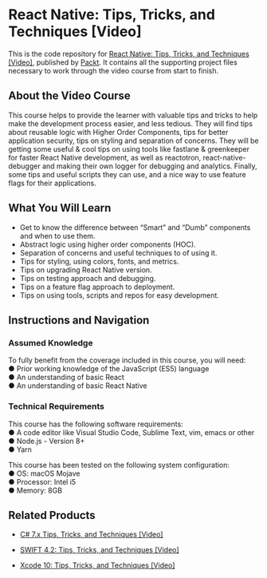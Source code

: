 # React Native: Tips, Tricks, and Techniques [Video]
This is the code repository for [React Native: Tips, Tricks, and Techniques [Video]](https://www.packtpub.com/web-development/react-native-tips-tricks-and-techniques-video?utm_source=github&utm_medium=repository&utm_campaign=9781789615180), published by [Packt](https://www.packtpub.com/?utm_source=github). It contains all the supporting project files necessary to work through the video course from start to finish.
## About the Video Course
This course helps to provide the learner with valuable tips and tricks to help make the development process easier, and less tedious. They will find tips about reusable logic with Higher Order Components, tips for better application security, tips on styling and separation of concerns. They will be getting some useful & cool tips on using tools like fastlane & greenkeeper for faster React Native development, as well as reactotron, react-native-debugger and making their own logger for debugging and analytics. Finally, some tips and useful scripts they can use, and a nice way to use feature flags for their applications.

<H2>What You Will Learn</H2>
<DIV class=book-info-will-learn-text>
<UL>
<LI>Get to know the difference between “Smart” and “Dumb” components and when to use them. 
<LI>Abstract logic using higher order components (HOC). 
<LI>Separation of concerns and useful techniques to of using it. 
<LI>Tips for styling, using colors, fonts, and metrics. 
<LI>Tips on upgrading React Native version. 
<LI>Tips on testing approach and debugging. 
<LI>Tips on a feature flag approach to deployment. 
<LI>Tips on using tools, scripts and repos for easy development. </LI></UL></DIV>

## Instructions and Navigation
### Assumed Knowledge<br/>
To fully benefit from the coverage included in this course, you will need:<br/>
●	Prior working knowledge of the JavaScript (ES5) language<br/>
●	An understanding of basic React<br/>
●	An understanding of basic React Native<br/>

### Technical Requirements<br/>
This course has the following software requirements:<br/>
●	A code editor like Visual Studio Code, Sublime Text, vim, emacs or other<br/>
●	Node.js - Version 8+<br/>
●	Yarn<br/>

This course has been tested on the following system configuration:<br/>
●	OS: macOS Mojave<br/>
●	Processor: Intel i5<br/>
●	Memory: 8GB<br/>


## Related Products
* [C# 7.x Tips, Tricks, and Techniques [Video]](https://www.packtpub.com/application-development/c-7x-tips-tricks-and-techniques-video?utm_source=github&utm_medium=repository&utm_campaign=9781789341553)

* [SWIFT 4.2: Tips, Tricks, and Techniques [Video]](https://www.packtpub.com/application-development/swift-42-tips-tricks-and-techniques-video?utm_source=github&utm_medium=repository&utm_campaign=9781789610680)

* [Xcode 10: Tips, Tricks, and Techniques [Video]](https://www.packtpub.com/application-development/xcode-10-tips-tricks-and-techniques-video?utm_source=github&utm_medium=repository&utm_campaign=9781789614176)
